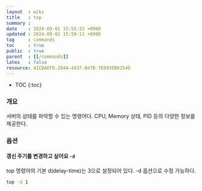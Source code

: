 ```yaml
---
layout  : wiki
title   : top
summary :  
date    : 2024-09-01 15:55:33 +0900
updated : 2024-09-01 15:59:11 +0900
tag     : commands 
toc     : true
public  : true
parent  : [[/commands]]
latex   : false
resource: 41CBAEFD-284A-4437-B47B-7E093EB6254D
---
```

* TOC
{:toc}

### 개요 

서버의 상태를 파악할 수 있는 명령어다. CPU, Memory 상태, PID 등의 다양한 정보를 제공한다.

### 옵션

#### 갱신 주기를 변경하고 싶어요 `-d`

top 명령어의 기본 d(delay-time)는 3으로 설정되어 있다. -d 옵션으로 수정 가능하다.

```bash
top -d 1
```

